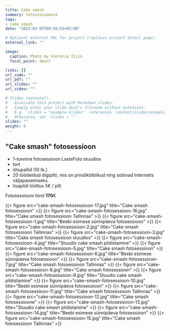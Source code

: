 ```yaml
---
title: Cake smash
summary: fotosessioonid
tags:
- cake smash
date: "2022-03-05T09:58:53+03:00"

# Optional external URL for project (replaces project detail page).
external_link: ""

image:
  caption: Photo by Viktoria Iljin
  focal_point: Smart

links: []
url_code: ""
url_pdf: ""
url_slides: ""
url_video: ""

# Slides (optional).
#   Associate this project with Markdown slides.
#   Simply enter your slide deck's filename without extension.
#   E.g. `slides = "example-slides"` references `content/slides/example-slides.md`.
#   Otherwise, set `slides = ""`.
slides: ""
weight: 8
---
```


## "Cake smash" fotosessioon 

* 1-tunnine fotosessioon LasteFoto stuudios 
* tort 
* õhupallid (10 tk.) 
* 20 töödeldud digipilti, mis on prindikõlblikud ning sobivad Internetis väljapanemiseks. 
* lisapildi töötlus 5€ / pilt

Fotosessiooni hind **170**€ 

{{< figure src="cake-smash-fotosessioon-17.jpg" title="Cake smash fotosessioon" >}}
{{< figure src="cake-smash-fotosessioon-16.jpg" title="Cake smash fotosessioon Tallinnas" >}}
{{< figure src="cake-smash-fotosessioon-1.jpg" title="Beebi esimese sünnipäeva fotosessioon" >}}
{{< figure src="cake-smash-fotosessioon-2.jpg" title="Cake smash fotosessioon Tallinnas" >}}
{{< figure src="cake-smash-fotosessioon-3.jpg" title="Cake smash fotosessioon stuudios" >}}
{{< figure src="cake-smash-fotosessioon-4.jpg" title="Stuudio cake smash pildistamine" >}}
{{< figure src="cake-smash-fotosessioon-5.jpg" title="Cake smash fotosessioon" >}}
{{< figure src="cake-smash-fotosessioon-6.jpg" title="Beebi esimese sünnipäeva fotosessioon" >}}
{{< figure src="cake-smash-fotosessioon-7.jpg" title="Cake smash fotosessioon Tallinnas" >}}
{{< figure src="cake-smash-fotosessioon-8.jpg" title="Cake smash fotosessioon" >}}
{{< figure src="cake-smash-fotosessioon-9.jpg" title="Stuudio cake smash pildistamine" >}}
{{< figure src="cake-smash-fotosessioon-10.jpg" title="Beebi esimese sünnipäeva fotosessioon" >}}
{{< figure src="cake-smash-fotosessioon-11.jpg" title="Cake smash fotosessioon Tallinnas" >}}
{{< figure src="cake-smash-fotosessioon-12.jpg" title="Cake smash fotosessioone" >}}
{{< figure src="cake-smash-fotosessioon-13.jpg" title="Stuudio cake smash pildistamine" >}}
{{< figure src="cake-smash-fotosessioon-14.jpg" title="Beebi esimese sünnipäeva fotosessioon" >}}
{{< figure src="cake-smash-fotosessioon-15.jpg" title="Cake smash fotosessioon Tallinnas" >}}
